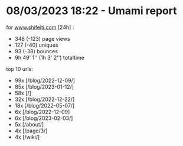 # 08/03/2023 18:22 - Umami report
for www.shifeiti.com [24h] :

 - 348 (-123) page views
 - 127 (-40) uniques
 - 93 (-38) bounces
 - 9h 49' 1'' (1h 3' 2'') totaltime


top 10 urls:
 - 99x [/blog/2022-12-09/]
 - 85x [/blog/2023-01-12/]
 - 58x [/]
 - 32x [/blog/2022-12-22/]
 - 18x [/blog/2022-05-07/]
 - 6x [/blog/2022-12-09]
 - 6x [/blog/2023-02-03/]
 - 5x [/about/]
 - 4x [/page/3/]
 - 4x [/wiki/]


